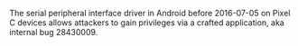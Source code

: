 The serial peripheral interface driver in Android before 2016-07-05 on Pixel C devices allows attackers to gain privileges via a crafted application, aka internal bug 28430009.